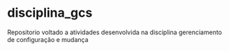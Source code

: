 # disciplina_gcs
Repositorio voltado a atividades desenvolvida na disciplina gerenciamento de configuração e mudança

